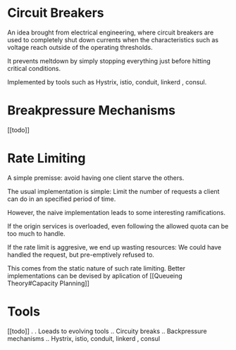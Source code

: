 

# Circuit Breakers

An idea brought from electrical engineering, where circuit breakers are used to completely shut down currents when the  characteristics such as voltage reach outside of the operating thresholds.

It prevents meltdown by simply stopping everything just before hitting critical conditions.

Implemented by tools such as Hystrix, istio, conduit, linkerd , consul. 


# Breakpressure Mechanisms

[[todo]]

# Rate Limiting
    
A simple premisse: avoid having one client starve the others.

The usual implementation is simple: Limit the number of requests a client can do in an specified period of time. 

However, the naive implementation leads to some interesting ramifications. 

If the origin services is overloaded, even following the allowed quota can be too much to handle.

If the rate limit is aggresive, we end up wasting resources: We could have handled the request, but pre-emptively refused to.
 
This comes from the static nature of such rate limiting. Better implementations can be devised by aplication of [[Queueing Theory#Capacity Planning]]

# Tools

[[todo]]        . 
        . Loeads to evolving tools
            .. Circuity breaks
            .. Backpressure mechanisms 
            .. Hystrix, istio, conduit, linkerd , consul

